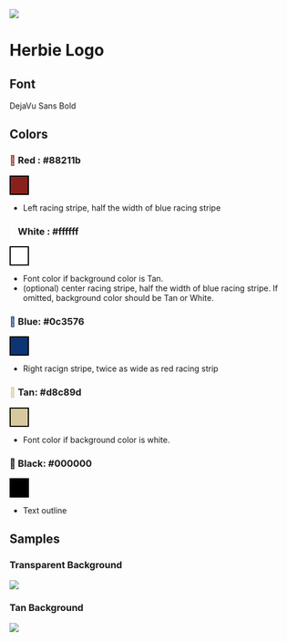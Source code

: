 ![](https://github.com/blaylockbk/Herbie/blob/master/docs/_static/HerbieLogo2_tan_transparent.png?raw=true)

# Herbie Logo

## Font
DejaVu Sans Bold

## Colors

### <span style="color:#88211b;">&#x1f534;&#xfe0e;</span> Red : #88211b
<div style="height: 30px; width: 30px; border: 2px solid black; background-color: #88211b;"></div>

- Left racing stripe, half the width of blue racing stripe 

### <span style="color:#ffffff;">&#x1f534;&#xfe0e;</span> White : #ffffff
<div style="height: 30px; width: 30px; border: 2px solid black; background-color: #ffffff;"></div>

- Font color if background color is Tan.
- (optional) center racing stripe, half the width of blue racing stripe. If omitted, background color should be Tan or White.

### <span style="color:#0c3576;">&#x1f534;&#xfe0e;</span> Blue: #0c3576
<div style="height: 30px; width: 30px; border: 2px solid black; background-color: #0c3576;"></div>

- Right racign stripe, twice as wide as red racing strip

### <span style="color:#d8c89d;">&#x1f534;&#xfe0e;</span>  Tan: #d8c89d
<div style="height: 30px; width: 30px; border: 2px solid black; background-color: #d8c89d;"></div>

- Font color if background color is white.

### <span style="color:#000000;">&#x1f534;&#xfe0e;</span> Black: #000000
<div style="height: 30px; width: 30px; border: 2px solid black; background-color: #000000;"></div>

- Text outline

## Samples

### Transparent Background
![](https://github.com/blaylockbk/Herbie/blob/master/docs/_static/HerbieLogo2_tan_transparent.png?raw=true)

### Tan Background
![](https://github.com/blaylockbk/Herbie/blob/master/docs/_static/HerbieLogo2_white.png?raw=true)


